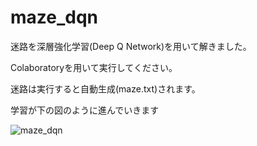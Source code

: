 # maze_dqn
迷路を深層強化学習(Deep Q Network)を用いて解きました。

Colaboratoryを用いて実行してください。

迷路は実行すると自動生成(maze.txt)されます。

学習が下の図のように進んでいきます

![maze_dqn](https://user-images.githubusercontent.com/68259235/121116001-d61b8a00-c850-11eb-80cc-85db4c9ee79d.png)
